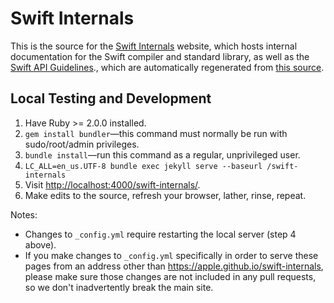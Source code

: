 # Swift Internals

This is the source for the
[Swift Internals](http://apple.github.io/swift-internals) website,
which hosts internal documentation for the Swift compiler and
standard library, as well as the
[Swift API Guidelines](https://swift.org/documentation/api-design-guidelines.html).,
which are automatically regenerated from [this source](https://github.com/apple/swift-internals/tree/gh-pages/api-design-guidelines).

## Local Testing and Development

1. Have Ruby >= 2.0.0 installed.
2. `gem install bundler`—this command must normally be run with
   sudo/root/admin privileges.
3. `bundle install`—run this command as a regular, unprivileged user.
4. `LC_ALL=en_us.UTF-8 bundle exec jekyll serve --baseurl /swift-internals`
5. Visit [http://localhost:4000/swift-internals/](http://localhost:4000/swift-internals/).
6. Make edits to the source, refresh your browser, lather, rinse, repeat.

Notes: 

* Changes to `_config.yml` require restarting the local server (step 4
  above).
* If you make changes to `_config.yml` specifically in order to serve
  these pages from an address other than
  https://apple.github.io/swift-internals, please make sure those
  changes are not included in any pull requests, so we don't
  inadvertently break the main site.
